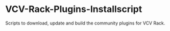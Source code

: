 # VCV-Rack-Plugins-Installscript
Scripts to download, update and build the community plugins for VCV Rack.
